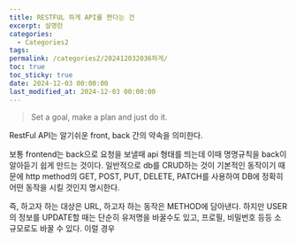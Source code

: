 ```yaml
---
title: RESTFUL 하게 API를 짠다는 건
excerpt: 설명란
categories:
  - Categories2
tags: 
permalink: /categories2/202412032036하게/
toc: true
toc_sticky: true
date: 2024-12-03 00:00:00
last_modified_at: 2024-12-03 00:00:00
---
```

> Set a goal, make a plan and just do it.

RestFul API는 알기쉬운 front, back 간의 약속을 의미한다.

보통 frontend는 back으로 요청을 보낼때 api 형태를 띄는데 이때 명명규칙을 back이 알아듣기 쉽게 만드는 것이다.
일반적으로 db를 CRUD하는 것이 기본적인 동작이기 때문에 http method의 GET, POST, PUT, DELETE, PATCH를 사용하여 DB에 정확히 어떤 동작을 시킬 것인지 명시한다.

즉, 하고자 하는 대상은 URL, 하고자 하는 동작은 METHOD에 담아낸다. 하지만 USER의 정보를 UPDATE할 때는 단순히 유저명을 바꿀수도 있고, 프로필, 비밀번호 등등 소규모로도 바꿀 수 있다. 이럴 경우 